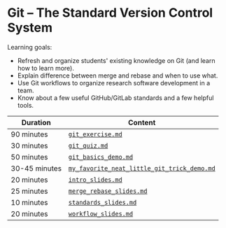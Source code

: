 # Git – The Standard Version Control System

Learning goals:

- Refresh and organize students' existing knowledge on Git (and learn how to learn more).
- Explain difference between merge and rebase and when to use what.
- Use Git workflows to organize research software development in a team.
- Know about a few useful GitHub/GitLab standards and a few helpful tools.

| Duration | Content |
| --- | --- |
| 90 minutes | [`git_exercise.md`](https://github.com/Simulation-Software-Engineering/Lecture-Material/blob/main/01_version_control/git_exercise.md) |
| 30 minutes | [`git_quiz.md`](https://github.com/Simulation-Software-Engineering/Lecture-Material/blob/main/01_version_control/git_quiz.md) |
| 50 minutes | [`git_basics_demo.md`](https://github.com/Simulation-Software-Engineering/Lecture-Material/blob/main/01_version_control/git_basics_demo.md)
| 30-45 minutes| [`my_favorite_neat_little_git_trick_demo.md`](https://github.com/Simulation-Software-Engineering/Lecture-Material/blob/main/01_version_control/my_favorite_neat_little_git_trick_demo.md) |
| 20 minutes | [`intro_slides.md`](https://github.com/Simulation-Software-Engineering/Lecture-Material/blob/main/01_version_control/intro_slides.md) |
| 25 minutes | [`merge_rebase_slides.md`](https://github.com/Simulation-Software-Engineering/Lecture-Material/blob/main/01_version_control/merge_rebase_slides.md) |
| 10 minutes | [`standards_slides.md`](https://github.com/Simulation-Software-Engineering/Lecture-Material/blob/main/01_version_control/standards_slides.md) |
| 20 minutes | [`workflow_slides.md`](https://github.com/Simulation-Software-Engineering/Lecture-Material/blob/main/01_version_control/workflow_slides.md) |
